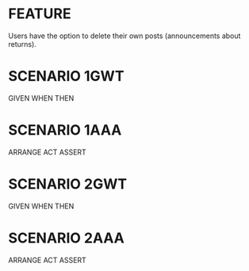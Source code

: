 # FEATURE 
Users have the option to delete their own posts (announcements about returns).

# SCENARIO 1GWT
GIVEN
WHEN
THEN

# SCENARIO 1AAA
ARRANGE
ACT
ASSERT

# SCENARIO 2GWT
GIVEN
WHEN
THEN

# SCENARIO 2AAA
ARRANGE
ACT
ASSERT